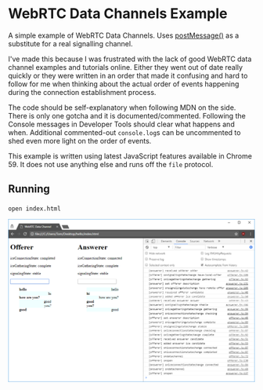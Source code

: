 # WebRTC Data Channels Example
A simple example of WebRTC Data Channels. Uses [postMessage()](https://developer.mozilla.org/en-US/docs/Web/API/Window/postMessage) as a substitute for a real signalling channel.

I've made this because I was frustrated with the lack of good WebRTC data channel examples and tutorials online. Either they went out of date really quickly or they were written in an order that made it confusing and hard to follow for me when thinking about the actual order of events happening during the connection establishment process.

The code should be self-explanatory when following MDN on the side. There is only one gotcha and it is documented/commented. Following the Console messages in Developer Tools should clear what happens and when. Additional commented-out `console.log`s can be uncommented to shed even more light on the order of events.

This example is written using latest JavaScript features available in Chrome 59. It does not use anything else and runs off the `file` protocol.

## Running
`open index.html`

![A screenshot of Google Chrome running the example](screenshot.png)
